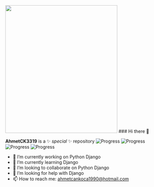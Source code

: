 <img src="https://cdn.pixabay.com/photo/2023/02/14/23/53/ai-generated-7790616_960_720.jpg" width="350" height="400">
### Hi there 👋

**AhmetCK3319** is a ✨ _special_ ✨ repository 
![Progress](https://progress-bar.dev/95/?title=Python)
![Progress](https://progress-bar.dev/75/?title=DJANGO)
![Progress](https://progress-bar.dev/100/?title=HTML)
![Progress](https://progress-bar.dev/75/?title=CSS)
- 🔭 I’m currently working on Python Django
- 🌱 I’m currently learning  Django
- 👯 I’m looking to collaborate on Python Django
- 🤔 I’m looking for help with  Django
- 📫 How to reach me: ahmetcankoca1990@hotmail.com

